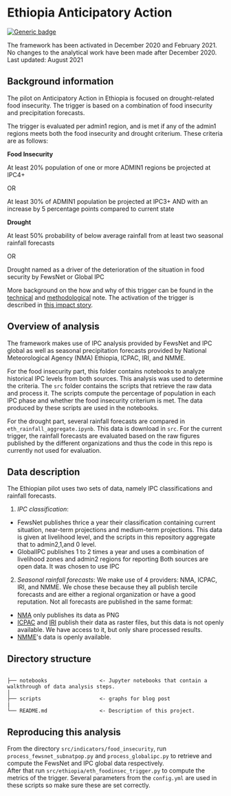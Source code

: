 # Ethiopia Anticipatory Action

[![Generic badge](https://img.shields.io/badge/STATUS-IMPLEMENTED-%231EBFB3)](https://shields.io/)

The framework has been activated in December 2020 and February 2021. 
No changes to the analytical work have been made after December 2020.   
Last updated: August 2021

## Background information
The pilot on Anticipatory Action in Ethiopia is focused on drought-related food insecurity. 
The trigger is based on a combination of food insecurity and precipitation forecasts. 

The trigger is evaluated per admin1 region, and is met if any of the admin1 regions meets
both the food insecurity and drought criterium. These criteria are as follows: 

**Food Insecurity**

At least 20% population of one or more ADMIN1 regions be projected at IPC4+

OR

At least 30% of ADMIN1 population be projected at IPC3+ AND with an increase by 5 percentage points compared to current state


**Drought**

At least 50% probability of below average rainfall from at least two seasonal rainfall forecasts

OR

Drought named as a driver of the deterioration of the situation in food security by FewsNet or Global IPC

More background on the how and why of this trigger can be found in the 
[technical](https://docs.google.com/document/d/1aYM3Bii2Eu7oSdjiR-M6Mfbz5zjnJLVyf6AS_yI4J3s/edit?usp=sharing) 
and [methodological](https://docs.google.com/document/d/1yGNgp-jHm_uWwJJ4hJnbFMjBcl6-y6-kP2rsc29eggI/edit?usp=sharing) note. 
The activation of the trigger is described in [this impact story](https://centre.humdata.org/predicting-drought-related-food-insecurity-in-ethiopia/).  

## Overview of analysis
The framework makes use of IPC analysis provided by FewsNet and IPC global as well as seasonal precipitation forecasts provided by National Meteorological Agency (NMA) Ethiopia, ICPAC, IRI, and NMME.

For the food insecurity part, this folder contains notebooks to analyze historical IPC levels from both sources. 
This analysis was used to determine the criteria. 
The `src` folder contains the scripts that retrieve the raw data and process it. 
The scripts compute the percentage of population in each IPC phase and whether the food insecurity criterium is met.
The data produced by these scripts are used in the notebooks. 

For the drought part, several rainfall forecasts are compared in `eth_rainfall_aggregate.ipynb`. This data is download in `src`. 
For the current trigger, the rainfall forecasts are evaluated based on the raw figures published 
by the different organizations and thus the code in this repo is currently not used for evaluation.  

## Data description

The Ethiopian pilot uses two sets of data, namely IPC classifications and rainfall forecasts. 

1. *IPC classification*: 
- FewsNet publishes thrice a year their classification containing current situation, near-term projections and medium-term projections. This data is given at livelihood level, and the scripts in this repository aggregate that to admin2,1,and 0 level. 
- GlobalIPC publishes 1 to 2 times a year and uses a combination of livelihood zones and admin2 regions for reporting
Both sources are open data. It was chosen to use IPC

2. *Seasonal rainfall forecasts*:
We make use of 4 providers: NMA, ICPAC, IRI, and NMME. 
We chose these because they all publish tercile forecasts and are either a regional organization or have a good reputation. 
Not all forecasts are published in the same format: 
- [NMA](http://www.ethiomet.gov.et/other_forecasts/seasonal_forecast) only publishes its data as PNG
- [ICPAC](https://www.icpac.net/seasonal-forecast/) and [IRI](https://iri.columbia.edu/our-expertise/climate/forecasts/seasonal-climate-forecasts/) publish their data as raster files, but this data is not openly available. 
We have access to it, but only share processed results. 
- [NMME](https://www.cpc.ncep.noaa.gov/products/international/nmme/probabilistic_seasonal/africa_nmme_prec_3catprb_FebIC_Mar2021-May2021.png)'s data is openly available. 

## Directory structure

```

├── notebooks                 <- Jupyter notebooks that contain a walkthrough of data analysis steps. 
│
├── scripts                   <- graphs for blog post    
|
└── README.md                 <- Description of this project.

```

## Reproducing this analysis
From the directory `src/indicators/food_insecurity`, run `process_fewsnet_subnatpop.py` 
and `process_globalipc.py` to retrieve and compute the FewsNet and IPC global data respectively.  
After that run `src/ethiopia/eth_foodinsec_trigger.py` to compute the metrics of the trigger. 
Several parameters from the `config.yml` are used in these scripts so make sure these are set correctly. 